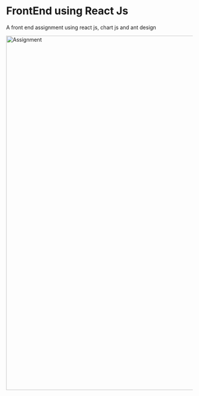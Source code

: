 # FrontEnd using React Js

A front end assignment using react js, chart js and ant design

<img width="955" alt="Assignment" src="https://github.com/Rahilcode/Frontend-Assignment/assets/73123454/5aaf7bce-342d-4134-9c11-b051f6e4d6ea">
